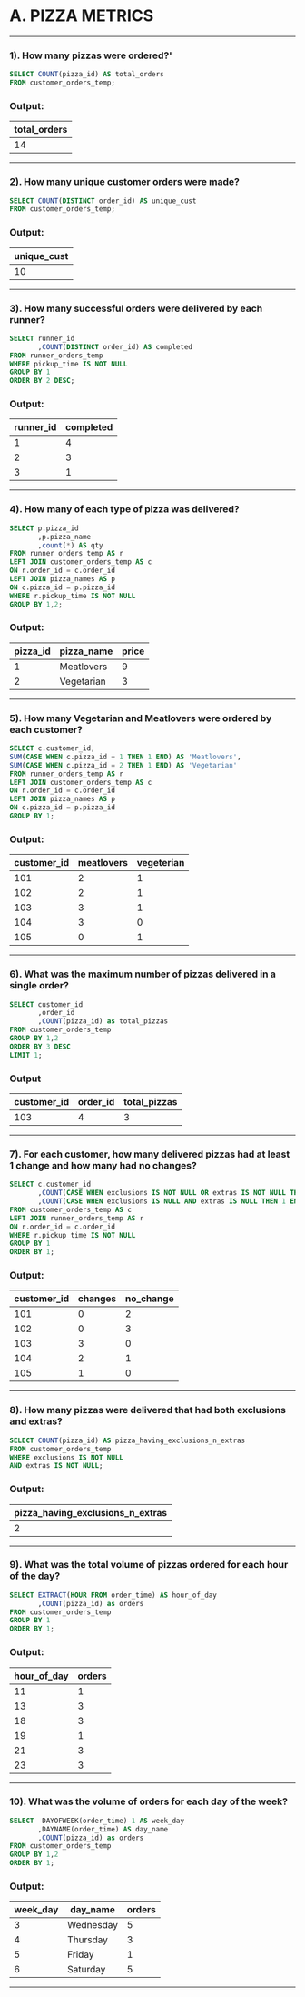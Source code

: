 # A. PIZZA METRICS

***
### 1). How many pizzas were ordered?'

````sql
SELECT COUNT(pizza_id) AS total_orders
FROM customer_orders_temp;
````

### Output:
|total_orders|
|------------|
|14          |

***
### 2). How many unique customer orders were made?

````sql
SELECT COUNT(DISTINCT order_id) AS unique_cust
FROM customer_orders_temp;
````

### Output:
|unique_cust |
|------------|
|10          |

***
### 3). How many successful orders were delivered by each runner?

````sql
SELECT runner_id
       ,COUNT(DISTINCT order_id) AS completed
FROM runner_orders_temp
WHERE pickup_time IS NOT NULL
GROUP BY 1
ORDER BY 2 DESC;
````

### Output:
|runner_id|completed  |
|---------|-----------|
|1        |4          |
|2        |3          |
|3        |1          |

***
### 4). How many of each type of pizza was delivered?

````sql
SELECT p.pizza_id
       ,p.pizza_name
       ,count(*) AS qty
FROM runner_orders_temp AS r
LEFT JOIN customer_orders_temp AS c
ON r.order_id = c.order_id
LEFT JOIN pizza_names AS p
ON c.pizza_id = p.pizza_id
WHERE r.pickup_time IS NOT NULL
GROUP BY 1,2;
````

### Output:
| pizza_id | pizza_name  | price |
|----------|-------------|-------|
| 1        | Meatlovers  | 9     |
| 2        | Vegetarian  | 3     |


***
### 5). How many Vegetarian and Meatlovers were ordered by each customer?

````sql
SELECT c.customer_id,
SUM(CASE WHEN c.pizza_id = 1 THEN 1 END) AS 'Meatlovers',
SUM(CASE WHEN c.pizza_id = 2 THEN 1 END) AS 'Vegetarian'
FROM runner_orders_temp AS r
LEFT JOIN customer_orders_temp AS c
ON r.order_id = c.order_id
LEFT JOIN pizza_names AS p
ON c.pizza_id = p.pizza_id
GROUP BY 1;
````

### Output:
| customer_id | meatlovers | vegeterian |
|-------------|------------|------------|
| 101         | 2          | 1          |
| 102         | 2          | 1          |
| 103         | 3          | 1          |
| 104         | 3          | 0          |
| 105         | 0          | 1          |


***
### 6). What was the maximum number of pizzas delivered in a single order?

````sql
SELECT customer_id
       ,order_id
       ,COUNT(pizza_id) as total_pizzas
FROM customer_orders_temp
GROUP BY 1,2
ORDER BY 3 DESC
LIMIT 1;
````

### Output
| customer_id | order_id | total_pizzas |
|-------------|----------|--------------|
| 103         | 4        | 3            |


***
### 7). For each customer, how many delivered pizzas had at least 1 change and how many had no changes?

````sql
SELECT c.customer_id
       ,COUNT(CASE WHEN exclusions IS NOT NULL OR extras IS NOT NULL THEN 1 END) AS changes
       ,COUNT(CASE WHEN exclusions IS NULL AND extras IS NULL THEN 1 END) AS no_change
FROM customer_orders_temp AS c
LEFT JOIN runner_orders_temp AS r
ON r.order_id = c.order_id
WHERE r.pickup_time IS NOT NULL
GROUP BY 1
ORDER BY 1;
````

### Output:
| customer_id | changes | no_change |
|-------------|---------|-----------|
| 101         | 0       | 2         |
| 102         | 0       | 3         |
| 103         | 3       | 0         |
| 104         | 2       | 1         |
| 105         | 1       | 0         |


***
### 8). How many pizzas were delivered that had both exclusions and extras?

````sql
SELECT COUNT(pizza_id) AS pizza_having_exclusions_n_extras
FROM customer_orders_temp
WHERE exclusions IS NOT NULL  
AND extras IS NOT NULL;
````

### Output:
| pizza_having_exclusions_n_extras |
|----------------------------------|
| 2                                |


***
### 9). What was the total volume of pizzas ordered for each hour of the day?

````sql
SELECT EXTRACT(HOUR FROM order_time) AS hour_of_day
       ,COUNT(pizza_id) as orders
FROM customer_orders_temp
GROUP BY 1
ORDER BY 1;
````

### Output:
| hour_of_day | orders |
|-------------|--------|
| 11          | 1      |
| 13          | 3      |
| 18          | 3      |
| 19          | 1      |
| 21          | 3      |
| 23          | 3      |


***
### 10). What was the volume of orders for each day of the week?

````sql
SELECT  DAYOFWEEK(order_time)-1 AS week_day
       ,DAYNAME(order_time) AS day_name
       ,COUNT(pizza_id) as orders
FROM customer_orders_temp
GROUP BY 1,2
ORDER BY 1;
````
### Output:
| week_day | day_name   | orders |
|----------|------------|--------|
| 3        | Wednesday  | 5      |
| 4        | Thursday   | 3      |
| 5        | Friday     | 1      |
| 6        | Saturday   | 5      |

***


